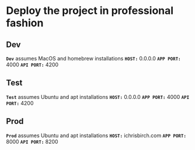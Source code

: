 # Deploy the project in professional fashion

## Dev
**`Dev`** assumes MacOS and homebrew installations
**`HOST:`** 0.0.0.0
**`APP PORT:`** 4000
**`API PORT:`** 4200




## Test
**`Test`** assumes Ubuntu and apt installations
**`HOST:`** 0.0.0.0
**`APP PORT:`** 4000
**`API PORT:`** 4200




## Prod
**`Prod`** assumes Ubuntu and apt installations
**`HOST:`** ichrisbirch.com
**`APP PORT:`** 8000
**`API PORT:`** 8200
